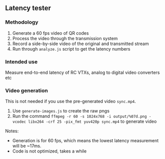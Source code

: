 ## Latency tester

### Methodology

1. Generate a 60 fps video of QR codes
2. Process the video through the transmission system
3. Record a side-by-side video of the original and transmitted stream
4. Run through `analyze.js` script to get the latency numbers

### Intended use

Measure end-to-end latency of RC VTXs, analog to digital video converters etc

### Video generation

This is not needed if you use the pre-generated video `sync.mp4`.

1. Use `generate-images.js` to create the raw pngs
2. Run the command `ffmpeg -r 60 -s 1024x768 -i output/%07d.png -vcodec libx264 -crf 25 -pix_fmt yuv420p sync.mp4` to generate video

Notes:

* Generation is for 60 fps, which means the lowest latency measurement will be ~17ms.
* Code is not optimized, takes a while
